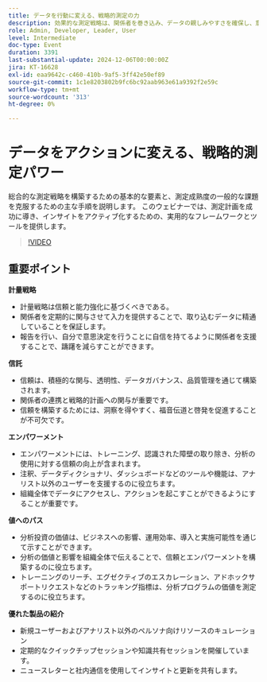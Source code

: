 ```yaml
---
title: データを行動に変える、戦略的測定の力
description: 効果的な測定戦略は、関係者を巻き込み、データの親しみやすさを確保し、意思決定における信頼を醸成することで、信頼とエンパワーメントを構築します。一方、信頼は、透明性、データガバナンス、関係者の連携を通じて確立され、エンパワーメントは、トレーニング、アクセス可能なツール、実用的なデータを通じて達成されます。これらはすべて、ビジネスへの影響と運用効率を通じて分析の価値を実証するのにするのに貢献します。
role: Admin, Developer, Leader, User
level: Intermediate
doc-type: Event
duration: 3391
last-substantial-update: 2024-12-06T00:00:00Z
jira: KT-16628
exl-id: eaa9642c-c460-410b-9af5-3ff42e50ef89
source-git-commit: 1c1e8203802b9fc6bc92aab963e61a9392f2e59c
workflow-type: tm+mt
source-wordcount: '313'
ht-degree: 0%

---
```


# データをアクションに変える、戦略的測定パワー

総合的な測定戦略を構築するための基本的な要素と、測定成熟度の一般的な課題を克服するための主な手順を説明します。 このウェビナーでは、測定計画を成功に導き、インサイトをアクティブ化するための、実用的なフレームワークとツールを提供します。

>[!VIDEO](https://video.tv.adobe.com/v/3440935/?learn=on&enablevpops)

## 重要ポイント

**計量戦略**

* 計量戦略は信頼と能力強化に基づくべきである。
* 関係者を定期的に関与させて入力を提供することで、取り込むデータに精通していることを保証します。
* 報告を行い、自分で意思決定を行うことに自信を持てるように関係者を支援することで、躊躇を減らすことができます。

**信託**

* 信頼は、積極的な関与、透明性、データガバナンス、品質管理を通じて構築されます。
* 関係者の連携と戦略的計画への関与が重要です。
* 信頼を構築するためには、洞察を得やすく、福音伝道と啓発を促進することが不可欠です。

**エンパワーメント**

* エンパワーメントには、トレーニング、認識された障壁の取り除き、分析の使用に対する信頼の向上が含まれます。
* 注釈、データディクショナリ、ダッシュボードなどのツールや機能は、アナリスト以外のユーザーを支援するのに役立ちます。
* 組織全体でデータにアクセスし、アクションを起こすことができるようにすることが重要です。

**値へのパス**

* 分析投資の価値は、ビジネスへの影響、運用効率、導入と実施可能性を通じて示すことができます。
* 分析の価値と影響を組織全体で伝えることで、信頼とエンパワーメントを構築するのに役立ちます。
* トレーニングのリーチ、エグゼクティブのエスカレーション、アドホックサポートリクエストなどのトラッキング指標は、分析プログラムの価値を測定するのに役立ちます。

**優れた製品の紹介**

* 新規ユーザーおよびアナリスト以外のペルソナ向けリソースのキュレーション
* 定期的なクイックチップセッションや知識共有セッションを開催しています。
* ニュースレターと社内通信を使用してインサイトと更新を共有します。
